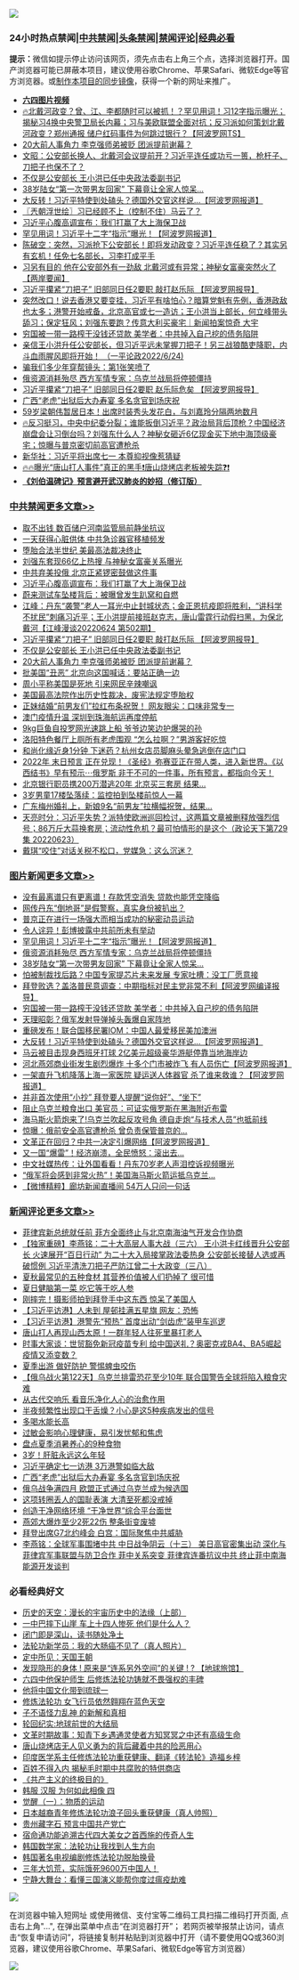 ![](https://raw.githubusercontent.com/jsvpn/jsproxy/dev/64photo/fqnews-qr.jpg)

<div id="tt">
<h3>24小时热点禁闻|<a href="#%E4%B8%AD%E5%85%B1%E7%A6%81%E9%97%BB%E6%9B%B4%E5%A4%9A%E6%96%87%E7%AB%A0">中共禁闻</a>|<a href="#%E5%9B%BE%E7%89%87%E6%96%B0%E9%97%BB%E6%9B%B4%E5%A4%9A%E6%96%87%E7%AB%A0">头条禁闻</a>|<a href="#%E6%96%B0%E9%97%BB%E8%AF%84%E8%AE%BA%E6%9B%B4%E5%A4%9A%E6%96%87%E7%AB%A0">禁闻评论|<a href="#%E5%BF%85%E7%9C%8B%E7%BB%8F%E5%85%B8%E5%A5%BD%E6%96%87">经典必看</a></h3>
<div><b>提示：</b>微信如提示停止访问该网页，须先点击右上角三个点，选择浏览器打开。国产浏览器可能已屏蔽本项目，建议使用谷歌Chrome、苹果Safari、微软Edge等官方浏览器。或<a href="%E5%88%B6%E4%BD%9Cgit%E7%A6%81%E9%97%BB%E9%95%9C%E5%83%8F.md">制作本项目的同步镜像</a>，获得一个新的网址来推广。</div>
<ul>
<li><b><a href="http://d2.v2rss.gq/64.mp4" target="_blank">六四图片视频</a></b></li>
<li><a href="/bannedvideo/20220625/1749926.md">🔥北戴河政变？曾、江、李都随时可以被抓！？罕见用词！习12字指示曝光；揭秘习4换中央警卫局长内幕；习与美欧联盟全面对抗；反习派如何策划北戴河政变？郑州通报 储户红码事件为何跳过银行？【阿波罗网TS】</a></li>
<li><a href="/cbnews/20220625/1749964.md">20大前人事角力 李克强师弟被贬 团派提前谢幕？</a></li>
<li><a href="/bannedvideo/20220625/1749948.md">文昭：公安部长换人、北戴河会议提前开？习近平连任或功亏一篑，枪杆子、刀把子也保不了？</a></li>
<li><a href="/cbnews/20220625/1750016.md">不仅是公安部长 王小洪已任中央政法委副书记</a></li>
<li><a href="/topimagenews/20220625/1750135.md">38岁陆女“第一次带男友回家” 下幕竟让全家人惊呆…</a></li>
<li><a href="/topimagenews/20220625/1749992.md">大反转！习近平特使到处磕头？德国外交官这样说...【阿波罗网报道】</a></li>
<li><a href="/ssgc/20220625/1750053.md">〖兲朝浮世绘〗习已经顾不上（控制不住）马云了？</a></li>
<li><a href="/cbnews/20220625/1750085.md">习近平心腹高调宣布：我们打赢了大上海保卫战</a></li>
<li><a href="/topimagenews/20220625/1750185.md">罕见用词！习近平十二字“指示”曝光！【阿波罗网报道】</a></li>
<li><a href="/bannedvideo/20220625/1750158.md">陈破空：突然，习派抢下公安部长！即将发动政变？习近平连任稳了？其实另有玄机！任免七名部长，习李打成平手</a></li>
<li><a href="/bannedvideo/20220625/1750169.md">习另有目的 他在公安部外有一劲敌 北戴河或有异常；神秘女富豪突然火了【两岸要闻】</a></li>
<li><a href="/cbnews/20220625/1750071.md">习近平攥紧“刀把子” 旧部同日任2要职 敲打赵乐际 【阿波罗网报导】</a></li>
<li><a href="/bannedvideo/20220625/1750081.md">突然改口！说去香港又要变挂，习近平有啥怕心？暗算党魁有先例，香港政敌也太多；港警开始戒备，北京高官或七一造访；王小洪当上部长，何立峰带头舔习；保定狂风；刘强东要跑？传意大利买豪宅｜新闻拍案惊奇 大宇</a></li>
<li><a href="/topimagenews/20220625/1750049.md">穷国被一带一路榨干没钱还贷款 美学者：中共掉入自己挖的债务陷阱</a></li>
<li><a href="/bannedvideo/20220625/1750126.md">亲信王小洪升任公安部长，但习近平远未掌握刀把子！另三战狼酷吏降职，内斗血雨腥风即将开始！ （一平论政2022/6/24)</a></li>
<li><a href="/yule/20220625/1749952.md">骗我们多少年穿帮镜头：第1张笑喷了</a></li>
<li><a href="/topimagenews/20220625/1750141.md">俄资源消耗殆尽 西方军情专家：乌克兰战局将停顿僵持</a></li>
<li><a href="/cnnews/20220625/1750074.md">习近平攥紧“刀把子” 旧部同日任2要职 赵乐际危矣 【阿波罗网报导】</a></li>
<li><a href="/comments/20220625/1750103.md">广西“老虎”出狱后大办寿宴 多名贪官到场庆祝</a></li>
<li><a href="/yule/20220625/1750061.md">59岁梁朝伟暂居日本！出席时装秀头发花白，与刘嘉玲分隔两地数月</a></li>
<li><a href="/bannedvideo/20220625/1749936.md">🔥反习挺习，中央中纪委分裂；谁能扳倒习近平？政治局背后顶枪？中国经济崩盘会让习倒台吗？刘强东什么人？神秘女砸近6亿现金买下地中海顶级豪宅；惊曝与普京密切前高官遭枪杀</a></li>
<li><a href="/headline/20220625/1750164.md">新华社：习近平将出席七一 本尊抑视像惹猜疑</a></li>
<li><a href="/bannedvideo/20220625/1749963.md">🔥🔥曝光“唐山打人事件”真正的黑手❗唐山烧烤店老板被失踪❓❗</a></li>
<li><b><a href="/comments/20200207/1272816.md" target="_blank">《刘伯温碑记》预言避开武汉肺炎的妙招（修订版）</a></b></li>
</ul>
</div>

<div class="catlist">
<h3><a href="/cbnews/" target="_blank">中共禁闻</a><span><a href="/cbnews/" target="_blank" rel="nofollow">更多文章>></a></span></h3>
<ul>
<li><a href="/cbnews/20220626/1750236.md" target="_blank">取不出钱 数百储户河南监管局前静坐抗议</a></li>
<li><a href="/cbnews/20220626/1750231.md" target="_blank">一天获得心脏供体 中共急诊器官移植频发</a></li>
<li><a href="/cbnews/20220626/1750225.md" target="_blank">堕胎合法半世纪 美最高法裁决终止</a></li>
<li><a href="/cbnews/20220626/1750219.md" target="_blank">刘强东套现66亿上热搜 与神秘女富豪关系曝光</a></li>
<li><a href="/cbnews/20220625/1750086.md" target="_blank">中共弃美投俄 北京正紧锣密鼓做这件事</a></li>
<li><a href="/cbnews/20220625/1750085.md" target="_blank">习近平心腹高调宣布：我们打赢了大上海保卫战</a></li>
<li><a href="/cbnews/20220625/1750084.md" target="_blank">蔚来测试车坠楼背后：被曝曾发生趴窝和自燃</a></li>
<li><a href="/cbnews/20220625/1750079.md" target="_blank">江峰：丹东“袭警”老人一耳光中止封城状态；金正恩抗疫即将胜利，“讲科学不扰民”刺痛习近平；王小洪提前接班赵克志，唐山雷霆行动假扫黑，为保北戴河【江峰漫谈20220624 第502期】</a></li>
<li><a href="/cbnews/20220625/1750071.md" target="_blank">习近平攥紧“刀把子” 旧部同日任2要职 敲打赵乐际 【阿波罗网报导】</a></li>
<li><a href="/cbnews/20220625/1750016.md" target="_blank">不仅是公安部长 王小洪已任中央政法委副书记</a></li>
<li><a href="/cbnews/20220625/1749964.md" target="_blank">20大前人事角力 李克强师弟被贬 团派提前谢幕？</a></li>
<li><a href="/cbnews/20220625/1749919.md" target="_blank">批美国“丑恶” 北京向这国喊话：要站正确一边</a></li>
<li><a href="/cbnews/20220625/1749907.md" target="_blank">周小平称美国是死地 引来网民辛辣嘲讽</a></li>
<li><a href="/cbnews/20220625/1749850.md" target="_blank">美国最高法院作出历史性裁决，废宪法规定堕胎权</a></li>
<li><a href="/cbnews/20220625/1749836.md" target="_blank">正妹结婚“前男友们”拉红布条祝贺！ 网友眼尖：口味非常专一</a></li>
<li><a href="/cbnews/20220625/1749835.md" target="_blank">澳门疫情升温 深圳到珠海航运再度停航</a></li>
<li><a href="/cbnews/20220624/1749810.md" target="_blank">9kg巨鱼自投罗网光速跳上船 爷爷边笑边护爆哭的孙</a></li>
<li><a href="/cbnews/20220624/1749775.md" target="_blank">洛阳特色餐厅上厕所有老虎围观 “怎么拉啊？”男游客好吃惊</a></li>
<li><a href="/cbnews/20220624/1749774.md" target="_blank">和尚化缘近身1分钟 下迷药？杭州女店员脚麻头晕急逃倒在店门口</a></li>
<li><a href="/comments/20220624/1749748.md" target="_blank">2022年 末日预言 正在兑现！《圣经》弥赛亚正在带人类，进入新世界。《以西结书》早有预示⋯俄罗斯 非干不可的一件事，所有预言，都指向今天！</a></li>
<li><a href="/cbnews/20220624/1749662.md" target="_blank">北京银行职员携200万潜逃20年 北京买三套房 结果…</a></li>
<li><a href="/cbnews/20220624/1749661.md" target="_blank">3岁男童17楼坠落续：监控拍到坠楼前惊人一幕</a></li>
<li><a href="/cbnews/20220624/1749647.md" target="_blank">广东梅州婚礼上，新娘9名“前男友”拉横幅祝贺，结果…</a></li>
<li><a href="/cbnews/20220624/1749576.md" target="_blank">天亮时分：习近平失势？派特使欧洲巡回检讨，这两篇文章被删释放强烈信号；86万斤大蒜换套房；流动性危机？最可怕情形的是这个（政论天下第729集 20220623）</a></li>
<li><a href="/cbnews/20220624/1749490.md" target="_blank">戴琪“咬住”对话关税不松口，党媒急：这么沉迷？</a></li>

</ul>
</div>
<div class="catlist">
<h3><a href="/topimagenews/" target="_blank">图片新闻</a><span><a href="/topimagenews/" target="_blank" rel="nofollow">更多文章>></a></span></h3>
<ul>
<li><a href="/topimagenews/20220626/1750256.md" target="_blank">没有最离谱只有更离谱！存款凭空消失 贷款也能凭空降临</a></li>
<li><a href="/topimagenews/20220626/1750252.md" target="_blank">网传丹东“倒地哥”是假警察，真实身份被扒出？</a></li>
<li><a href="/topimagenews/20220626/1750251.md" target="_blank">普京正在进行一场强大而相当成功的秘密动员运动</a></li>
<li><a href="/topimagenews/20220626/1750250.md" target="_blank">令人诧异！彭博披露中共前所未有举动</a></li>
<li><a href="/topimagenews/20220625/1750185.md" target="_blank">罕见用词！习近平十二字“指示”曝光！【阿波罗网报道】</a></li>
<li><a href="/topimagenews/20220625/1750141.md" target="_blank">俄资源消耗殆尽 西方军情专家：乌克兰战局将停顿僵持</a></li>
<li><a href="/topimagenews/20220625/1750135.md" target="_blank">38岁陆女“第一次带男友回家” 下幕竟让全家人惊呆…</a></li>
<li><a href="/topimagenews/20220625/1750132.md" target="_blank">怕被制裁找后路？中国专家提芯片未来发展 专家吐槽：没工厂愿意接</a></li>
<li><a href="/topimagenews/20220625/1750091.md" target="_blank">拜登败选？盖洛普民意调查：中期指标对民主党非常不利【阿波罗网编译报导】</a></li>
<li><a href="/topimagenews/20220625/1750049.md" target="_blank">穷国被一带一路榨干没钱还贷款 美学者：中共掉入自己挖的债务陷阱</a></li>
<li><a href="/topimagenews/20220625/1750040.md" target="_blank">天理昭彰？俄军发射导弹掉头轰爆自家阵地</a></li>
<li><a href="/topimagenews/20220625/1750039.md" target="_blank">重磅发布！联合国移民署IOM：中国人最爱移民美加澳洲</a></li>
<li><a href="/topimagenews/20220625/1749992.md" target="_blank">大反转！习近平特使到处磕头？德国外交官这样说&#8230;【阿波罗网报道】</a></li>
<li><a href="/topimagenews/20220624/1749798.md" target="_blank">马云被目击现身西班牙打球 2亿美元超级豪华游艇停靠当地海岸边</a></li>
<li><a href="/topimagenews/20220624/1749751.md" target="_blank">河北燕郊商业街发生剧烈爆炸 十多个门市被炸飞 有人员伤亡【阿波罗网报道】</a></li>
<li><a href="/topimagenews/20220624/1749743.md" target="_blank">一架直升飞机降落上海一家医院 疑运送人体器官 杀了谁来救谁？【阿波罗网报道】</a></li>
<li><a href="/topimagenews/20220624/1749726.md" target="_blank">并非首次使用“小抄” 拜登要人提醒“说你好”、“坐下”</a></li>
<li><a href="/topimagenews/20220624/1749725.md" target="_blank">阻止乌克兰粮食出口 美官员：可证实俄罗斯在黑海附近布雷</a></li>
<li><a href="/topimagenews/20220624/1749681.md" target="_blank">海马斯火箭炮来了!乌克兰吹起反攻号角 德自走炮“与技术人员”也抵前线</a></li>
<li><a href="/topimagenews/20220624/1749646.md" target="_blank">惊曝：俄前安全高官遭枪杀 曾负责保管普京的…</a></li>
<li><a href="/topimagenews/20220624/1749636.md" target="_blank">文革正在回归？中共一决定引爆网络【阿波罗网报道】</a></li>
<li><a href="/topimagenews/20220624/1749601.md" target="_blank">又一国“爆雷”！经济崩溃，全民愤怒：滚出去…</a></li>
<li><a href="/topimagenews/20220624/1749599.md" target="_blank">中文社媒热传：让外国看看！丹东70岁老人声泪控诉视频曝光</a></li>
<li><a href="/topimagenews/20220624/1749597.md" target="_blank">“俄军将会感到非常火热”！美国海马斯火箭运抵乌克兰…</a></li>
<li><a href="/topimagenews/20220624/1749578.md" target="_blank">【微博精粹】廊坊新闻直播间 54万人只问一句话</a></li>

</ul>
</div>
<div class="catlist">
<h3><a href="/comments/" target="_blank">新闻评论</a><span><a href="/comments/" target="_blank" rel="nofollow">更多文章>></a></span></h3>
<ul>
<li><a href="/comments/20220626/1750246.md" target="_blank">菲律宾新总统就任前 菲方全面终止与北京南海油气开发合作协商</a></li>
<li><a href="/comments/20220626/1750243.md" target="_blank">【独家重磅】李燕铭：二十大高层人事大战（三六） 王小洪卡红线晋升公安部长 火速展开“百日行动” 为二十大入局接掌政法委热身 公安部长接替人选或再破惯例 习近平清洗刀把子严防江曾二十大政变（三八）</a></li>
<li><a href="/comments/20220626/1750242.md" target="_blank">夏秋最常见的五种食材 其营养价值被人们扔掉了 很可惜</a></li>
<li><a href="/comments/20220626/1750224.md" target="_blank">夏日健脑第一菜 吃它等于吃人参</a></li>
<li><a href="/comments/20220626/1750223.md" target="_blank">刚摔完！摄影师拍到拜登手中这东西 惊呆了美国人</a></li>
<li><a href="/comments/20220626/1750200.md" target="_blank">【习近平访港】人未到 屋邨挂满五星旗 网友：恐怖</a></li>
<li><a href="/comments/20220626/1750199.md" target="_blank">【习近平访港】港警先“预热” 首度出动“剑齿虎”装甲车巡逻</a></li>
<li><a href="/comments/20220625/1750192.md" target="_blank">唐山打人再现山西太原！一群年轻人往死里暴打老人</a></li>
<li><a href="/comments/20220625/1750191.md" target="_blank">时事大家谈：世贸豁免新冠疫苗专利 给中国送礼？奥密克戎BA4、BA5崛起 疫情又添变数？</a></li>
<li><a href="/comments/20220625/1750179.md" target="_blank">夏季出游 做好防护 警惕蜱虫咬伤</a></li>
<li><a href="/comments/20220625/1750174.md" target="_blank">【俄乌战火第122天】乌克兰排雷恐花至少10年 联合国警告全球将陷入粮食灾难</a></li>
<li><a href="/comments/20220625/1750166.md" target="_blank">从古代交响乐 看音乐净化人心的治愈作用</a></li>
<li><a href="/comments/20220625/1750114.md" target="_blank">半夜频繁性出现口干舌燥？小心是这5种疾病发出的信号</a></li>
<li><a href="/comments/20220625/1750113.md" target="_blank">多喝水能长高</a></li>
<li><a href="/comments/20220625/1750112.md" target="_blank">过敏会影响心理健康，易引发忧郁和焦虑</a></li>
<li><a href="/comments/20220625/1750111.md" target="_blank">盘点夏季消暑养心的9种食物</a></li>
<li><a href="/comments/20220625/1750110.md" target="_blank">3岁！肝脏永远这么年轻</a></li>
<li><a href="/comments/20220625/1750104.md" target="_blank">习近平确定七一访港 3万港警如临大敌</a></li>
<li><a href="/comments/20220625/1750103.md" target="_blank">广西“老虎”出狱后大办寿宴 多名贪官到场庆祝</a></li>
<li><a href="/comments/20220625/1750100.md" target="_blank">俄乌战争满四月 欧盟正式通过乌克兰成为候选国</a></li>
<li><a href="/comments/20220625/1750097.md" target="_blank">这项转圈丢人的国耻表演 大清至死都没戒掉</a></li>
<li><a href="/comments/20220625/1750096.md" target="_blank">创造干净网络环境 “干净世界”综合平台面世</a></li>
<li><a href="/comments/20220625/1750095.md" target="_blank">燕郊大爆炸至少2死22伤 整条街变废墟</a></li>
<li><a href="/comments/20220625/1750094.md" target="_blank">拜登出席G7北约峰会 白宫：国际聚焦中共威胁</a></li>
<li><a href="/comments/20220625/1750077.md" target="_blank">李燕铭：全球军事围堵中共 中日战争阴云（十三） 美日高官密集出动 深化与菲律宾军事联盟与防卫合作 菲中关系突变 菲律宾连番抗议中共 终止菲中南海能源开发谈判</a></li>

</ul>
</div>

<div class="catlist">
<h3>必看经典好文</h3>
<ul>
<li><a href="/tculture/20121025/73065.md" target="_blank">历史的天空：漫长的宇宙历史中的法缘（上部）</a></li>
<li><a href="/cbnews/20200611/1343057.md" target="_blank">一中巴摔下山崖 车上十四人惨死 他们是什么人？</a></li>
<li><a href="/tculture/20200803/1373949.md" target="_blank">闭门即是深山，读书随处净土</a></li>
<li><a href="/comments/20210905/1619324.md" target="_blank">法轮功新学员：我的大肠癌不见了（真人照片）</a></li>
<li><a href="/tculture/xiulian/20151111/470021.md" target="_blank">定中所见：天国王朝</a></li>
<li><a href="/bannedvideo/20220611/1744386.md" target="_blank">发现隐形的身体 ! 原来是“连系另外空间”的关键 ! ? 【地球旅馆】</a></li>
<li><a href="/comments/20200926/1403542.md" target="_blank">六四中他保护师生 后修炼法轮功铸就不畏强权的丰碑</a></li>
<li><a href="/bannedvideo/20220425/1724098.md" target="_blank">他将中国文化带到琉球一</a></li>
<li><a href="/cnnews/20210512/1544604.md" target="_blank">修炼法轮功 女飞行员依然翱翔在蓝色天空</a></li>
<li><a href="/comments/20190427/1119935.md" target="_blank">子不语怪力乱神 的新解和真相</a></li>
<li><a href="/comments/20200920/582873.md" target="_blank">轮回纪实:地球前世的大结局</a></li>
<li><a href="/comments/20200308/1290079.md" target="_blank">文革时期故事：知青下乡遇通灵使者方知冥冥之中还有高级生命</a></li>
<li><a href="/cbnews/20220615/1745823.md" target="_blank">唐山烧烤店无人见义勇为的背后藏着中共的险恶用心</a></li>
<li><a href="/comments/20220416/1720335.md" target="_blank">印度医学系主任修炼法轮功重获健康、翻译《转法轮》造福乡梓</a></li>
<li><a href="/lifebaike/20200711/1358994.md" target="_blank">百姓不得入内 揭秘毛时期中共腐败的特供商店</a></li>
<li><a href="/bookwiki/20171120/858084.md" target="_blank">《共产主义的终极目的》</a></li>
<li><a href="/bannedvideo/20220403/1714030.md" target="_blank">韩服 汉服 为何如此相像 四</a></li>
<li><a href="/comments/20200810/1377609.md" target="_blank">觉醒（一）：物质的运动</a></li>
<li><a href="/comments/20211023/1642745.md" target="_blank">日本越裔青年修炼法轮功浪子回头重获健康（真人帅照）</a></li>
<li><a href="/comments/20210226/1494382.md" target="_blank">贵州藏字石 预言中国共产党亡</a></li>
<li><a href="/comments/20220105/1674810.md" target="_blank">宿命通功能追溯古代四大美女之首西施的传奇人生</a></li>
<li><a href="/comments/20220418/1721061.md" target="_blank">韩国数学家：法轮功让我找到人生方向</a></li>
<li><a href="/comments/20210805/1600200.md" target="_blank">韩国著名电视编剧修炼法轮功脱胎换骨</a></li>
<li><a href="/bannedvideo/20220524/1736830.md" target="_blank">三年大饥荒，实际饿死9600万中国人！</a></li>
<li><a href="/comments/20200527/1273654.md" target="_blank">宁静大舞台：看懂三国演义能帮你度过瘟疫劫难</a></li>

</ul>
</div>

![](https://raw.githubusercontent.com/jsvpn/jsproxy/dev/64photo/fqnews-qr.jpg)

在浏览器中输入短网址 或使用微信、支付宝等二维码工具扫描二维码打开页面, 点击右上角"...", 在弹出菜单中点击“在浏览器打开”； 若网页被举报禁止访问，请点击“恢复申请访问”，将链接复制并粘贴到浏览器中打开（请不要使用QQ或360浏览器，建议使用谷歌Chrome、苹果Safari、微软Edge等官方浏览器）

![](https://raw.githubusercontent.com/jsvpn/jsproxy/dev/64photo/wx.jpg)